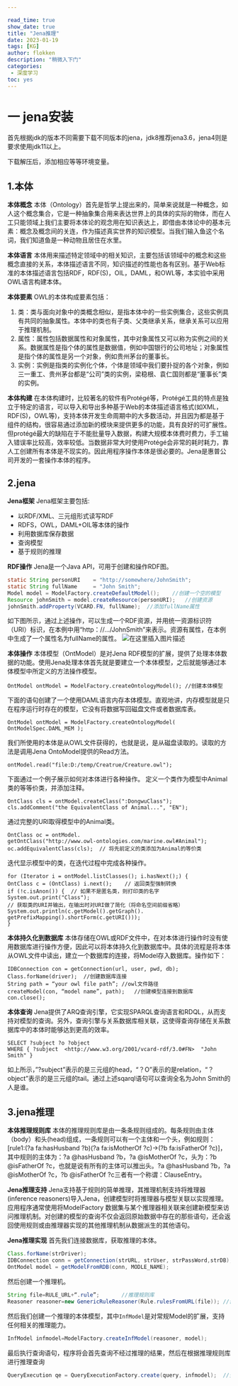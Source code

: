```yaml
---

read_time: true
show_date: true
title: "Jena推理"
date: 2023-01-19
tags: [KG]
author: flokken
description: "稍微入下门"
categories: 
 - 深度学习
toc: yes 
---
```


# 一 jena安装

首先根据jdk的版本不同需要下载不同版本的jena，jdk8推荐jena3.6，jena4则是要求使用jdk11以上。



下载解压后，添加相应等等环境变量。



## 1.本体

**本体概念**
本体（Ontology）首先是哲学上提出来的，简单来说就是一种概念，如人这个概念集合，它是一种抽象集合用来表达世界上的具体的实际的物体，而在人工只能领域上我们主要将本体论的观念用在知识表达上，即借由本体论中的基本元素：概念及概念间的关连，作为描述真实世界的知识模型。当我们输入鱼这个名词，我们知道鱼是一种动物且居住在水里。

**本体语言**
本体用来描述特定领域中的相关知识，主要包括该领域中的概念和这些概念直接的关系，本体描述语言不同，知识描述的性能也各有区别。基于Web标准的本体描述语言包括RDF，RDF(S)，OIL，DAML，和OWL等，本实验中采用OWL语言构建本体。

**本体要素**
OWL的本体构成要素包括：

1. 类：类与面向对象中的类概念相似，是指本体中的一些实例集合，这些实例具有共同的抽象属性。本体中的类也有子类、父类继承关系，继承关系可以应用于推理机制。
2. 属性：属性包括数据属性和对象属性，其中对象属性又可以称为实例之间的关系。数据属性是指个体的属性是数据值，例如中国银行的公司地址；对象属性是指个体的属性是另一个对象，例如贵州茅台的董事长。
3. 实例：实例是指类的实例化个体，个体是领域中我们要扑捉的各个对象，例如三一重工、贵州茅台都是“公司”类的实例，梁稳根、袁仁国则都是“董事长”类的实例。

**本体构建**
在本体构建时，比较著名的软件有Protégé等，Protégé工具的特点是独立于特定的语言，可以导入和导出多种基于Web的本体描述语言格式(如XML，RDF(S)，OWL等)，支持本体开发生命周期中的大多数活动，并且因为都是基于组件的结构，很容易通过添加新的模块来提供更多的功能，具有良好的可扩展性。
但protégé最大的缺陷在于不能批量导入数据，构建大规模本体费时费力，手工输入错误率比较高，效率较低。当数据非常大时使用Protégé会非常的耗时耗力，靠人工创建所有本体是不现实的。因此用程序操作本体是很必要的。Jena是惠普公司开发的一套操作本体的程序。

## 2.jena

**Jena框架**
Jena框架主要包括:

- 以RDF/XML、三元组形式读写RDF
- RDFS，OWL，DAML+OIL等本体的操作
- 利用数据库保存数据
- 查询模型
- 基于规则的推理

**RDF操作**
Jena是一个Java API，可用于创建和操作RDF图。

```java
static String personURI    = "http://somewhere/JohnSmith";
static String fullName     = "John Smith";
Model model = ModelFactory.createDefaultModel();	//创建一个空的模型
Resource johnSmith = model.createResource(personURI);	//创建资源
johnSmith.addProperty(VCARD.FN, fullName);	//添加fullName属性
```

如下图所示，通过上述操作，可以生成一个RDF资源，并用统一资源标识符（URI）标识，在本例中用“http：//…/JohnSmith”来表示。资源有属性，在本例中生成了一个属性名为fullName的属性。
![在这里插入图片描述](https://img-blog.csdnimg.cn/20190122150743673.png)

**本体操作**
本体模型（OntModel）是对Jena RDF模型的扩展，提供了处理本体数据的功能。使用Jena处理本体首先就是要建立一个本体模型，之后就能够通过本体模型中所定义的方法操作模型。

```
OntModel ontModel = ModelFactory.createOntologyModel();	//创建本体模型
```

下面的语句创建了一个使用DAML语言内存本体模型。直观地讲，内存模型就是只在程序运行时存在的模型，它没有将数据写回磁盘文件或者数据库表。

```
OntModel ontModel = ModelFactory.createOntologyModel( OntModelSpec.DAML_MEM );
```

我们所使用的本体是从OWL文件获得的，也就是说，是从磁盘读取的。读取的方法是调用Jena OntoModel提供的Read方法。

```
ontModel.read("file:D:/temp/Creatrue/Creature.owl");
```

下面通过一个例子展示如何对本体进行各种操作。
定义一个类作为模型中Animal类的等等价类，并添加注释。

```
OntClass cls = ontModel.createClass(":DongwuClass");
cls.addComment("the EquivalentClass of Animal...", "EN");
```

通过完整的URI取得模型中的Animal类。

```
OntClass oc = ontModel.
getOntClass("http://www.owl-ontologies.com/marine.owl#Animal");
oc.addEquivalentClass(cls);	 // 将先前定义的类添加为Animal的等价类
```

迭代显示模型中的类，在迭代过程中完成各种操作。

```
for (Iterator i = ontModel.listClasses(); i.hasNext();) {
OntClass c = (OntClass) i.next();	 // 返回类型强制转换
if (!c.isAnon()) { 	// 如果不是匿名类，则打印类的名字
System.out.print("Class");
// 获取类的URI并输出，在输出时对URI做了简化（将命名空间前缀省略）
System.out.println(c.getModel().getGraph().
getPrefixMapping().shortForm(c.getURI()));
}
```

**本体持久化到数据库**
本体存储在OWL或RDF文件中，在对本体进行操作时没有使用数据库进行操作方便，因此可以将本体持久化到数据库中。具体的流程是将本体从OWL文件中读出，建立一个数据库的连接，将Model存入数据库。操作如下：

```
IDBConnection con = getConnection(url, user, pwd, db);
Class.forName(driver);	//创建数据库连接
String path = “your owl file path”;	//owl文件路径
createModel(con, “model name”, path);	//创建模型连接到数据库
con.close();
```

**本体查询**
Jena提供了ARQ查询引擎，它实现SPARQL查询语言和RDQL，从而支持对模型的查询。另外，查询引擎与关系数据库相关联，这使得查询存储在关系数据库中的本体时能够达到更高的效率。

```
SELECT ?subject ?o ?object 
WHERE { ?subject  <http://www.w3.org/2001/vcard-rdf/3.0#FN>  "John Smith" }
```

如上所示，”?subject”表示的是三元组的head，“？O”表示的是relation，“？object”表示的是三元组的tail。通过上述sqarql语句可以查询全名为John Smith的人是谁。

## 3.jena推理

**本体推理规则库**
本体的推理规则库是由一条条规则组成的。每条规则由主体（body）和头(head)组成，一条规则可以有一个主体和一个头，例如规则：[rule1:(?a fa:hasHusband ?b)(?a fa:isMotherOf ?c)->(?b fa:isFatherOf ?c)]，其中规则的主体为：?a @hasHusband ?b，?a @isMotherOf ?c，头为：?b @isFatherOf ?c，也就是说有所有的主体可以推出头。?a @hasHusband ?b，?a @isMotherOf ?c，?b @isFatherOf ?c三者有一个称谓：ClauseEntry。

**Jena推理支持**
Jena支持基于规则的简单推理，其推理机制支持将推理器(inference reasoners)导入Jena，创建模型时将推理器与模型关联以实现推理。
应用程序通常使用将ModelFactory 数据集与某个推理器相关联来创建新模型来访问推理机制。对创建的模型的查询不仅会返回原始数据中存在的那些语句，还会返回使用规则或由推理器实现的其他推理机制从数据派生的其他语句。

**Jena推理实现**
首先我们连接数据库，获取推理的本体。

```java
Class.forName(strDriver);
IDBConnection conn = getConnection(strURL, strUser, strPassWord,strDB);
OntModel model = getModelFromRDB(conn, MODLE_NAME);
```

然后创建一个推理机。

```java
String file=RULE_URL+“.rule”;		//推理规则库
Reasoner reasoner=new GenericRuleReasoner(Rule.rulesFromURL(file));	//创建推理机
```

然后我们创建一个推理的本体模型，其中`InfModel`是对常规Model的扩展，支持任何相关的推理能力。

```java
InfModel infmodel=ModelFactory.createInfModel(reasoner, model); 
```

最后执行查询语句，程序将会首先查询不经过推理的结果，然后在根据推理规则库进行推理查询

```java
QueryExecution qe = QueryExecutionFactory.create(query, infmodel);	//查询
```